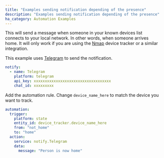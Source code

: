 ```yaml
---
title: "Examples sending notification depending of the presence"
description: "Examples sending notification depending of the presence"
ha_category: Automation Examples
---
```


This will send a message when someone in your known devices list connects to your local network. In other words, when someone arrives home. It will only work if you are using the [Nmap](/integrations/nmap_tracker) device tracker or a similar integration.

This example uses [Telegram](/integrations/telegram) to send the notification.

```yaml
notify:
  - name: Telegram
    platform: telegram
    api_key: xxxxxxxxxxxxxxxxxxxxxxxxxxxxxxxxxxx
    chat_id: xxxxxxxxx
```

Add the automation rule. Change `device_name_here` to match the device you want to track. 

```yaml
automation:
  trigger:
    platform: state
    entity_id: device_tracker.device_name_here
    from: "not_home"
    to: "home"
  action:
    service: notify.Telegram
    data:
      message: "Person is now home"
```
